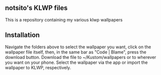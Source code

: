 ## notsito's KLWP files
This is a repository containing my various klwp wallpapers

## Installation
Navigate the folders above to select the wallpaper you want, click on the wallpaper file itself, then, in the same bar as "Code | Blame", press the download button. Download the file to ~/Kustom/wallpapers or to wherever you want on your phone. Select the wallpaper via the app or import the wallpaper to KLWP, respectively.
